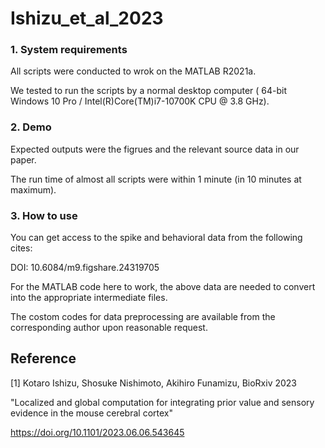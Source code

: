 # Ishizu_et_al_2023

### 1. System requirements
   
  All scripts were conducted to wrok on the MATLAB R2021a.

We tested to run the scripts by a normal desktop computer ( 64-bit Windows 10 Pro / Intel(R)Core(TM)i7-10700K CPU @ 3.8 GHz).

  

### 2. Demo

  Expected outputs were the figrues and the relevant source data in our paper.

  The run time of almost all scripts were within 1 minute (in 10 minutes at maximum).  


### 3. How to use

  You can get access to the spike and behavioral data from the following cites:
  
DOI: 10.6084/m9.figshare.24319705

For the MATLAB code here to work, the above data are needed to convert into the appropriate intermediate files.

The costom codes for data preprocessing are available from the corresponding author upon reasonable request.

## Reference

[1] Kotaro Ishizu, Shosuke Nishimoto, Akihiro Funamizu, BioRxiv 2023 

"Localized and global computation for integrating prior value and sensory evidence in the mouse cerebral cortex"

https://doi.org/10.1101/2023.06.06.543645
